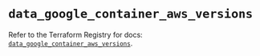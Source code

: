 # `data_google_container_aws_versions`

Refer to the Terraform Registry for docs: [`data_google_container_aws_versions`](https://registry.terraform.io/providers/drfaust92/google/4.16.4/docs/data-sources/container_aws_versions).
